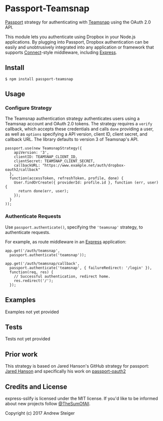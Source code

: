 # Passport-Teamsnap
[Passport](http://passportjs.org/) strategy for authenticating with [Teamsnap](https://www.teamsnap.com/)
using the OAuth 2.0 API.

This module lets you authenticate using Dropbox in your Node.js applications.
By plugging into Passport, Dropbox authentication can be easily and
unobtrusively integrated into any application or framework that supports
[Connect](http://www.senchalabs.org/connect/)-style middleware, including
[Express](http://expressjs.com/).

## Install
    $ npm install passport-teamsnap

## Usage
### Configure Strategy

The Teamsnap authentication strategy authenticates users using a Teamsnap account
and OAuth 2.0 tokens.  The strategy requires a `verify` callback, which accepts
these credentials and calls `done` providing a user, as well as `options`
specifying a API version, client ID, client secret, and callback URL. The library
defaults to version 3 of Teamsnap's API.

    passport.use(new TeamsnapStrategy({
        apiVersion: '3',
        clientID: TEAMSNAP_CLIENT_ID,
        clientSecret: TEAMSNAP_CLIENT_SECRET,
        callbackURL: "https://www.example.net/auth/dropbox-oauth2/callback"
      },
      function(accessToken, refreshToken, profile, done) {
        User.findOrCreate({ providerId: profile.id }, function (err, user) {
          return done(err, user);
        });
      }
    ));

### Authenticate Requests
Use `passport.authenticate()`, specifying the `'teamsnap'` strategy, to
authenticate requests.

For example, as route middleware in an [Express](http://expressjs.com/)
application:

    app.get('/auth/teamsnap',
      passport.authenticate('teamsnap'));

    app.get('/auth/teamsnap/callback', 
      passport.authenticate('teamsnap', { failureRedirect: '/login' }),
      function(req, res) {
        // Successful authentication, redirect home.
        res.redirect('/');
      });

## Examples
Examples not yet provided

## Tests
Tests not yet provided


## Prior work
This strategy is based on Jared Hanson's GitHub strategy for passport: [Jared Hanson](http://github.com/jaredhanson) and specifically his work on [passport-oauth2](http://github.com/jaredhanson/passport-oauth2)

## Credits and License
express-sslify is licensed under the MIT license. If you'd like to be informed about new projects follow  [@TheSumOfAll](http://twitter.com/TheSumOfAll/).

Copyright (c) 2017 Andrew Steiger